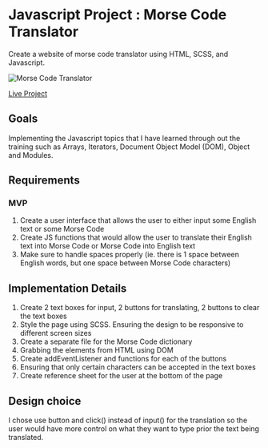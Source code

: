 # Javascript Project : Morse Code Translator

Create a website of morse code translator using HTML, SCSS, and Javascript.

![Morse Code Translator](https://user-images.githubusercontent.com/100544967/161428235-90e1c85a-ddbe-4c85-875b-05dbbd0fd7ee.PNG)

[Live Project](https://arrums.github.io/JS-project-morse-code)

## Goals

Implementing the Javascript topics that I have learned through out the training
such as Arrays, Iterators, Document Object Model (DOM), Object and Modules.

## Requirements

### MVP

1. Create a user interface that allows the user to either input some English
   text or some Morse Code
2. Create JS functions that would allow the user to translate their English text
   into Morse Code or Morse Code into English text
3. Make sure to handle spaces properly (ie. there is 1 space between English
   words, but one space between Morse Code characters)

## Implementation Details

1. Create 2 text boxes for input, 2 buttons for translating, 2 buttons to clear
   the text boxes
2. Style the page using SCSS. Ensuring the design to be responsive to different
   screen sizes
3. Create a separate file for the Morse Code dictionary
4. Grabbing the elements from HTML using DOM
5. Create addEventListener and functions for each of the buttons
6. Ensuring that only certain characters can be accepted in the text boxes
7. Create reference sheet for the user at the bottom of the page

## Design choice

I chose use button and click() instead of input() for the translation so the
user would have more control on what they want to type prior the text being
translated.

